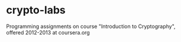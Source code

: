 crypto-labs
===========

Programming assignments on course "Introduction to Cryptography", offered 2012-2013 at coursera.org